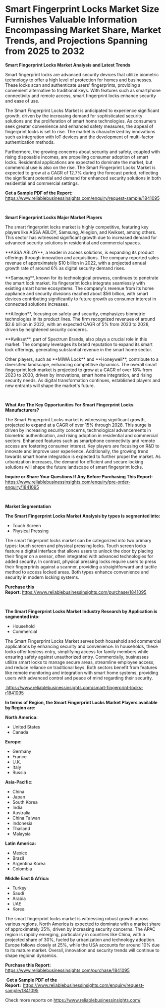 <p><h1>Smart Fingerprint Locks Market Size Furnishes Valuable Information Encompassing Market Share, Market Trends, and Projections Spanning from 2025 to 2032</h1></p><p><strong>Smart Fingerprint Locks Market Analysis and Latest Trends</strong></p>
<p><p>Smart fingerprint locks are advanced security devices that utilize biometric technology to offer a high level of protection for homes and businesses. These locks scan and authenticate users' fingerprints, providing a convenient alternative to traditional keys. With features such as smartphone connectivity and remote access, smart fingerprint locks enhance security and ease of use.</p><p>The Smart Fingerprint Locks Market is anticipated to experience significant growth, driven by the increasing demand for sophisticated security solutions and the proliferation of smart home technologies. As consumers seek greater convenience and enhanced safety measures, the appeal of fingerprint locks is set to rise. The market is characterized by innovations such as integration with IoT devices and the development of multi-factor authentication methods.</p><p>Furthermore, the growing concerns about security and safety, coupled with rising disposable incomes, are propelling consumer adoption of smart locks. Residential applications are expected to dominate the market, but commercial use is also on the rise. The Smart Fingerprint Locks Market is expected to grow at a CAGR of 12.7% during the forecast period, reflecting the significant potential and demand for enhanced security solutions in both residential and commercial settings.</p></p>
<p><strong>Get a Sample PDF of the Report:&nbsp;</strong> <a href="https://www.reliablebusinessinsights.com/enquiry/request-sample/1841095?utm_campaign=3323&utm_medium=2&utm_source=Github&utm_content=ia&utm_term=10042025&utm_id=smart-fingerprint-locks">https://www.reliablebusinessinsights.com/enquiry/request-sample/1841095</a></p>
<p>&nbsp;</p>
<p><strong>Smart Fingerprint Locks Major Market Players</strong></p>
<p><p>The smart fingerprint locks market is highly competitive, featuring key players like ASSA ABLOY, Samsung, Allegion, and Kwikset, among others. This sector has witnessed significant growth due to increased demand for advanced security solutions in residential and commercial spaces.</p><p>**ASSA ABLOY**, a leader in access solutions, is expanding its product offerings through innovation and acquisitions. The company reported sales revenue of approximately $10 billion in 2022, with a projected annual growth rate of around 6% as digital security demand rises.</p><p>**Samsung**, known for its technological prowess, continues to penetrate the smart lock market. Its fingerprint locks integrate seamlessly with existing smart home ecosystems. The company's revenue from its home appliance and security divisions reached about $56 billion, with smart devices contributing significantly to future growth as consumer interest in connected solutions increases.</p><p>**Allegion**, focusing on safety and security, emphasizes biometric technologies in its product lines. The firm recognized revenues of around $2.6 billion in 2022, with an expected CAGR of 5% from 2023 to 2028, driven by heightened security concerns.</p><p>**Kwikset**, part of Spectrum Brands, also plays a crucial role in this market. The company leverages its brand reputation to expand its smart lock offerings, generating substantial revenue in the smart home sector. </p><p>Other players, such as **MIWA Lock** and **Honeywell**, contribute to a diversified landscape, enhancing competitive dynamics. The overall smart fingerprint lock market is projected to grow at a CAGR of over 18% from 2023 to 2030, driven by innovations, smart home integration, and rising security needs. As digital transformation continues, established players and new entrants will shape the market's future.</p></p>
<p>&nbsp;</p>
<p><strong>What Are The Key Opportunities For Smart Fingerprint Locks Manufacturers?</strong></p>
<p><p>The Smart Fingerprint Locks market is witnessing significant growth, projected to expand at a CAGR of over 15% through 2028. This surge is driven by increasing security concerns, technological advancements in biometric authentication, and rising adoption in residential and commercial sectors. Enhanced features such as smartphone connectivity and remote access are fostering consumer interest. Key players are focusing on R&D to innovate and improve user experience. Additionally, the growing trend towards smart home integration is expected to further propel the market. As urbanization increases, the demand for efficient and secure locking solutions will shape the future landscape of smart fingerprint locks.</p></p>
<p><strong>Inquire or Share Your Questions If Any Before Purchasing This Report:</strong> <a href="https://www.reliablebusinessinsights.com/enquiry/pre-order-enquiry/1841095?utm_campaign=3323&utm_medium=2&utm_source=Github&utm_content=ia&utm_term=10042025&utm_id=smart-fingerprint-locks">https://www.reliablebusinessinsights.com/enquiry/pre-order-enquiry/1841095</a></p>
<p>&nbsp;</p>
<p><strong>Market Segmentation</strong></p>
<p><strong>The Smart Fingerprint Locks Market Analysis by types is segmented into:</strong></p>
<p><ul><li>Touch Screen</li><li>Physical Pressing</li></ul></p>
<p><p>The smart fingerprint locks market can be categorized into two primary types: touch screen and physical pressing locks. Touch screen locks feature a digital interface that allows users to unlock the door by placing their finger on a sensor, often integrated with advanced technologies for added security. In contrast, physical pressing locks require users to press their fingerprints against a scanner, providing a straightforward and tactile method to access locked areas. Both types enhance convenience and security in modern locking systems.</p></p>
<p><strong>Purchase this Report:&nbsp;</strong><a href="https://www.reliablebusinessinsights.com/purchase/1841095?utm_campaign=3323&utm_medium=2&utm_source=Github&utm_content=ia&utm_term=10042025&utm_id=smart-fingerprint-locks">https://www.reliablebusinessinsights.com/purchase/1841095</a></p>
<p>&nbsp;</p>
<p><strong>The Smart Fingerprint Locks Market Industry Research by Application is segmented into:</strong></p>
<p><ul><li>Household</li><li>Commercial</li></ul></p>
<p><p>The Smart Fingerprint Locks Market serves both household and commercial applications by enhancing security and convenience. In households, these locks offer keyless entry, simplifying access for family members while ensuring safety against unauthorized entry. Commercially, businesses utilize smart locks to manage secure areas, streamline employee access, and reduce reliance on traditional keys. Both sectors benefit from features like remote monitoring and integration with smart home systems, providing users with advanced control and peace of mind regarding their security.</p></p>
<p><a href="https://www.reliablebusinessinsights.com/smart-fingerprint-locks-r1841095?utm_campaign=3323&utm_medium=2&utm_source=Github&utm_content=ia&utm_term=10042025&utm_id=smart-fingerprint-locks">&nbsp;https://www.reliablebusinessinsights.com/smart-fingerprint-locks-r1841095</a></p>
<p><strong>In terms of Region, the Smart Fingerprint Locks Market Players available by Region are:</strong></p>
<p>
    <p> <strong> North America: </strong>
        <ul>
            <li>United States</li>
            <li>Canada</li>
        </ul>
        </p> 
    <p> <strong> Europe: </strong>
        <ul>
            <li>Germany</li>
            <li>France</li>
            <li>U.K.</li>
            <li>Italy</li>
            <li>Russia</li>
        </ul>
        </p> 
    <p> <strong> Asia-Pacific: </strong>
        <ul>
            <li>China</li>
            <li>Japan</li>
            <li>South Korea</li>
            <li>India</li>
            <li>Australia</li>
            <li>China Taiwan</li>
            <li>Indonesia</li>
            <li>Thailand</li>
            <li>Malaysia</li>
        </ul>
        </p> 
    <p> <strong> Latin America: </strong>
        <ul>
            <li>Mexico</li>
            <li>Brazil</li>
            <li>Argentina Korea</li>
            <li>Colombia</li>
        </ul>
        </p> 
    <p> <strong> Middle East & Africa: </strong>
        <ul>
            <li>Turkey</li>
            <li>Saudi</li>
            <li>Arabia</li>
            <li>UAE</li>
            <li>Korea</li>
        </ul>
    </p>
    </p>
<p><p>The smart fingerprint locks market is witnessing robust growth across various regions. North America is expected to dominate with a market share of approximately 35%, driven by increasing security concerns. The APAC region is rapidly emerging, particularly in countries like China, with a projected share of 30%, fueled by urbanization and technology adoption. Europe follows closely at 25%, while the USA accounts for around 10% due to its mature market. Overall, innovation and security trends will continue to shape regional dynamics.</p></p>
<p><strong>Purchase this Report: </strong><a href="https://www.reliablebusinessinsights.com/purchase/1841095?utm_campaign=3323&utm_medium=2&utm_source=Github&utm_content=ia&utm_term=10042025&utm_id=smart-fingerprint-locks">https://www.reliablebusinessinsights.com/purchase/1841095</a></p>
<p>&nbsp;<strong>Get a Sample PDF of the Report:&nbsp;&nbsp;</strong><a href="https://www.reliablebusinessinsights.com/enquiry/request-sample/1841095?utm_campaign=3323&utm_medium=2&utm_source=Github&utm_content=ia&utm_term=10042025&utm_id=smart-fingerprint-locks">https://www.reliablebusinessinsights.com/enquiry/request-sample/1841095</a></p>
<p><strong></strong></p>
<p>Check more reports on <a href="https://www.reliablebusinessinsights.com/?utm_campaign=3323&utm_medium=2&utm_source=Github&utm_content=ia&utm_term=10042025&utm_id=smart-fingerprint-locks">https://www.reliablebusinessinsights.com/</a></p>